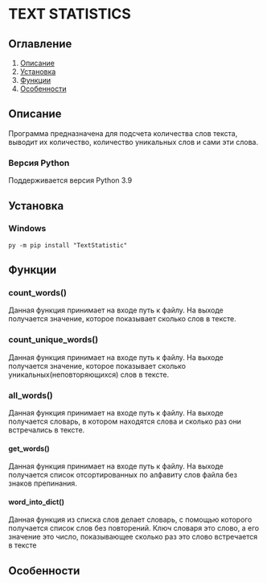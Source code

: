 # TEXT STATISTICS

## Оглавление

1. [Описание](#Описание)
2. [Установка](#Установка)
3. [Функции](#Функции)
4. [Особенности](#Особенности)
## Описание

Программа предназначена для подсчета количества слов текста, выводит их количество, количество уникальных слов и сами эти слова.

### Версия Python

Поддерживается версия Python 3.9

## Установка

### Windows

```
py -m pip install "TextStatistic"
```
## Функции


### count_words()

Данная функция принимает на входе путь к файлу. На выходе получается
значение, которое показывает сколько слов в тексте.

### count_unique_words()

Данная функция принимает на входе путь к файлу. На выходе получается
значение, которое показывает сколько уникальных(неповторяющихся) слов в тексте.

### all_words()

Данная функция принимает на входе путь к файлу. На выходе получается
словарь, в котором находятся слова и сколько раз они встречались в тексте.


#### get_words()

Данная функция принимает на входе путь к файлу. На выходе получается 
список отсортированных по алфавиту слов файла без знаков препинания.

#### word_into_dict()

Данная функция из списка слов делает словарь, с помощью которого получается
список слов без повторений. Ключ словаря это слово, а его значение это
число, показывающее сколько раз это слово встречается в тексте

## Особенности

